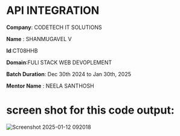 # API INTEGRATION
**Company**: CODETECH IT SOLUTIONS  

**Name**  : SHANMUGAVEL V

**Id**:CT08HHB

**Domain**:FULl STACK WEB DEVOPLEMENT

**Batch Duration**: Dec 30th 2024 to Jan 30th, 2025 

**Mentor Name** : NEELA SANTHOSH






# screen shot for this code output:

![Screenshot 2025-01-12 092018](https://github.com/user-attachments/assets/746e9d4a-9c4b-4a1e-8532-4a6abad8a5a6)
